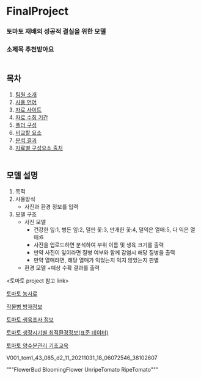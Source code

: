 # FinalProject
### 토마토 재배의 성공적 결실을 위한 모델
### 소제목 추천받아요<br/><br/>

## 목차
1. [팀원 소개](#팀원-소개)
2. [사용 언어](#사용-언어)
2. [자료 사이트](#자료-사이트)
3. [자료 수집 기간](#자료-수집-기간)
4. [폴더 구성](#폴더-구성)
5. [비교할 요소](#비교할-요소)
6. [분석 결과](#분석-결과)
7. [자료별 구성요소 출처](#자료별-구성요소-출처)
<br/><br/>

## 모델 설명
1. 목적 
2. 사용방식
   - 사진과 환경 정보를 입력
3. 모델 구조
   - 사진 모델
     + 건강한 잎:1, 병든 잎:2, 덜핀 꽃:3, 만개한 꽃:4, 덜익은 열매:5, 다 익은 열매:6
     + 사진을 업로드하면 분석하여 부위 이름 및 생육 크기를 출력
     + 만약 사진이 잎이라면 질병 여부와 함께 감염시 해당 질병을 출력
     + 만약 열매라면, 해당 열매가 익었는지 익지 않았는지 판별
   - 환경 모델
     +예상 수확 결과를 출력


<토마토 project 참고 link>

[토마토 농사로](https://www.nongsaro.go.kr/portal/ps/psb/psbl/workScheduleDtl.ps?menuId=PS00087&cntntsNo=30646&sKidofcomdtySeCode=210001&totalSearchYn=Y)

[작물병 방재정보](http://www.knco.co.kr/portfolio-items/tomato/)

[토마토 생육조사 정보](https://www.youtube.com/watch?v=ok0BOVvwxVE)

[토마토 생장시기별 최적환경정보(표준 데이터)](https://smartfarm.rda.go.kr/dtsv/grwhct_pub.do)

[토마토 양수분관리 기초교육](https://samwha27.com/entry/%EC%8A%A4%EB%A7%88%ED%8A%B8%ED%8C%9C-%EA%B8%B0%EC%B4%88%EA%B5%90%EC%9C%A1-%EC%96%91%EC%88%98%EB%B6%84-%EA%B4%80%EB%A6%AC%EB%A5%BC-%EB%B0%B0%EC%9B%8C%EB%B3%B4%EC%9E%90)


V001_tom1_43_085_d2_11_20211031_18_06072546_38102607


"""FlowerBud
BloomingFlower
UnripeTomato
RipeTomato"""
